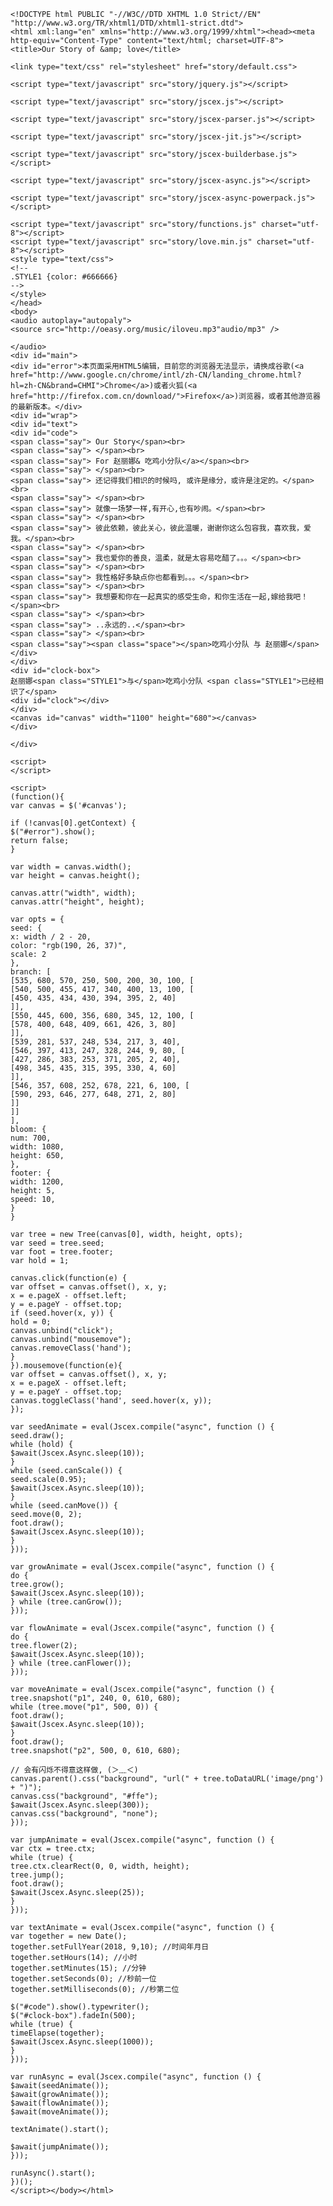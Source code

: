 	<!DOCTYPE html PUBLIC "-//W3C//DTD XHTML 1.0 Strict//EN" "http://www.w3.org/TR/xhtml1/DTD/xhtml1-strict.dtd"> 
	<html xml:lang="en" xmlns="http://www.w3.org/1999/xhtml"><head><meta http-equiv="Content-Type" content="text/html; charset=UTF-8"> 
	<title>Our Story of &amp; love</title> 
	
	<link type="text/css" rel="stylesheet" href="story/default.css"> 

	<script type="text/javascript" src="story/jquery.js"></script> 

	<script type="text/javascript" src="story/jscex.js"></script> 

	<script type="text/javascript" src="story/jscex-parser.js"></script> 

	<script type="text/javascript" src="story/jscex-jit.js"></script> 

	<script type="text/javascript" src="story/jscex-builderbase.js"></script> 

	<script type="text/javascript" src="story/jscex-async.js"></script> 

	<script type="text/javascript" src="story/jscex-async-powerpack.js"></script> 

	<script type="text/javascript" src="story/functions.js" charset="utf-8"></script> 
	<script type="text/javascript" src="story/love.min.js" charset="utf-8"></script> 
	<style type="text/css"> 
	<!-- 
	.STYLE1 {color: #666666} 
	--> 
	</style> 
	</head> 
	<body> 
	<audio autoplay="autopaly"> 
	<source src="http://oeasy.org/music/iloveu.mp3"audio/mp3" /> 

	</audio> 
	<div id="main"> 
	<div id="error">本页面采用HTML5编辑，目前您的浏览器无法显示，请换成谷歌(<a href="http://www.google.cn/chrome/intl/zh-CN/landing_chrome.html?hl=zh-CN&brand=CHMI">Chrome</a>)或者火狐(<a href="http://firefox.com.cn/download/">Firefox</a>)浏览器，或者其他游览器的最新版本。</div> 
	<div id="wrap"> 
	<div id="text"> 
	<div id="code"> 
	<span class="say"> Our Story</span><br> 
	<span class="say"> </span><br> 
	<span class="say"> For 赵丽娜& 吃鸡小分队</a></span><br> 
	<span class="say"> </span><br> 
	<span class="say"> 还记得我们相识的时候吗, 或许是缘分，或许是注定的。</span><br> 
	<span class="say"> </span><br> 
	<span class="say"> 就像一场梦一样,有开心,也有吵闹。</span><br> 
	<span class="say"> </span><br> 
	<span class="say"> 彼此依赖，彼此关心，彼此温暖，谢谢你这么包容我，喜欢我，爱我。</span><br> 
	<span class="say"> </span><br> 
	<span class="say"> 我也爱你的善良，温柔，就是太容易吃醋了。。。</span><br> 
	<span class="say"> </span><br> 
	<span class="say"> 我性格好多缺点你也都看到。。。</span><br> 
	<span class="say"> </span><br> 
	<span class="say"> 我想要和你在一起真实的感受生命，和你生活在一起,嫁给我吧！</span><br> 
	<span class="say"> </span><br> 
	<span class="say"> ..永远的..</span><br> 
	<span class="say"> </span><br> 
	<span class="say"><span class="space"></span>吃鸡小分队 与 赵丽娜</span> 
	</div> 
	</div> 
	<div id="clock-box"> 
	赵丽娜<span class="STYLE1">与</span>吃鸡小分队 <span class="STYLE1">已经相识了</span> 
	<div id="clock"></div> 
	</div> 
	<canvas id="canvas" width="1100" height="680"></canvas> 
	</div> 
	
	</div> 
	
	<script> 
	</script> 
	
	<script> 
	(function(){ 
	var canvas = $('#canvas'); 
	
	if (!canvas[0].getContext) { 
	$("#error").show(); 
	return false; 
	} 
	
	var width = canvas.width(); 
	var height = canvas.height(); 
	
	canvas.attr("width", width); 
	canvas.attr("height", height); 
	
	var opts = { 
	seed: { 
	x: width / 2 - 20, 
	color: "rgb(190, 26, 37)", 
	scale: 2 
	}, 
	branch: [ 
	[535, 680, 570, 250, 500, 200, 30, 100, [ 
	[540, 500, 455, 417, 340, 400, 13, 100, [ 
	[450, 435, 434, 430, 394, 395, 2, 40] 
	]], 
	[550, 445, 600, 356, 680, 345, 12, 100, [ 
	[578, 400, 648, 409, 661, 426, 3, 80] 
	]], 
	[539, 281, 537, 248, 534, 217, 3, 40], 
	[546, 397, 413, 247, 328, 244, 9, 80, [ 
	[427, 286, 383, 253, 371, 205, 2, 40], 
	[498, 345, 435, 315, 395, 330, 4, 60] 
	]], 
	[546, 357, 608, 252, 678, 221, 6, 100, [ 
	[590, 293, 646, 277, 648, 271, 2, 80] 
	]] 
	]] 
	], 
	bloom: { 
	num: 700, 
	width: 1080, 
	height: 650, 
	}, 
	footer: { 
	width: 1200, 
	height: 5, 
	speed: 10, 
	} 
	} 
	
	var tree = new Tree(canvas[0], width, height, opts); 
	var seed = tree.seed; 
	var foot = tree.footer; 
	var hold = 1; 
	
	canvas.click(function(e) { 
	var offset = canvas.offset(), x, y; 
	x = e.pageX - offset.left; 
	y = e.pageY - offset.top; 
	if (seed.hover(x, y)) { 
	hold = 0; 
	canvas.unbind("click"); 
	canvas.unbind("mousemove"); 
	canvas.removeClass('hand'); 
	} 
	}).mousemove(function(e){ 
	var offset = canvas.offset(), x, y; 
	x = e.pageX - offset.left; 
	y = e.pageY - offset.top; 
	canvas.toggleClass('hand', seed.hover(x, y)); 
	}); 
	
	var seedAnimate = eval(Jscex.compile("async", function () { 
	seed.draw(); 
	while (hold) { 
	$await(Jscex.Async.sleep(10)); 
	} 
	while (seed.canScale()) { 
	seed.scale(0.95); 
	$await(Jscex.Async.sleep(10)); 
	} 
	while (seed.canMove()) { 
	seed.move(0, 2); 
	foot.draw(); 
	$await(Jscex.Async.sleep(10)); 
	} 
	})); 
	
	var growAnimate = eval(Jscex.compile("async", function () { 
	do { 
	tree.grow(); 
	$await(Jscex.Async.sleep(10)); 
	} while (tree.canGrow()); 
	})); 
	
	var flowAnimate = eval(Jscex.compile("async", function () { 
	do { 
	tree.flower(2); 
	$await(Jscex.Async.sleep(10)); 
	} while (tree.canFlower()); 
	})); 
	
	var moveAnimate = eval(Jscex.compile("async", function () { 
	tree.snapshot("p1", 240, 0, 610, 680); 
	while (tree.move("p1", 500, 0)) { 
	foot.draw(); 
	$await(Jscex.Async.sleep(10)); 
	} 
	foot.draw(); 
	tree.snapshot("p2", 500, 0, 610, 680); 
	
	// 会有闪烁不得意这样做, (＞﹏＜) 
	canvas.parent().css("background", "url(" + tree.toDataURL('image/png') + ")"); 
	canvas.css("background", "#ffe"); 
	$await(Jscex.Async.sleep(300)); 
	canvas.css("background", "none"); 
	})); 
	
	var jumpAnimate = eval(Jscex.compile("async", function () { 
	var ctx = tree.ctx; 
	while (true) { 
	tree.ctx.clearRect(0, 0, width, height); 
	tree.jump(); 
	foot.draw(); 
	$await(Jscex.Async.sleep(25)); 
	} 
	})); 
	
	var textAnimate = eval(Jscex.compile("async", function () { 
	var together = new Date(); 
	together.setFullYear(2018, 9,10); //时间年月日 
	together.setHours(14); //小时 
	together.setMinutes(15); //分钟 
	together.setSeconds(0); //秒前一位 
	together.setMilliseconds(0); //秒第二位 
	
	$("#code").show().typewriter(); 
	$("#clock-box").fadeIn(500); 
	while (true) { 
	timeElapse(together); 
	$await(Jscex.Async.sleep(1000)); 
	} 
	})); 
	
	var runAsync = eval(Jscex.compile("async", function () { 
	$await(seedAnimate()); 
	$await(growAnimate()); 
	$await(flowAnimate()); 
	$await(moveAnimate()); 
	
	textAnimate().start(); 
	
	$await(jumpAnimate()); 
	})); 
	
	runAsync().start(); 
	})(); 
	</script></body></html> 
	

